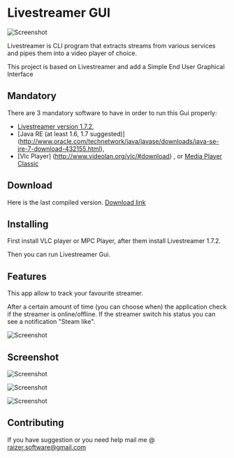 Livestreamer GUI
============
 

![Screenshot](http://i.imgur.com/sirCxBB.png)


Livestreamer is CLI program that extracts streams from various services and pipes them into
a video player of choice. 

This project is based on Livestreamer and add a Simple End User Graphical Interface


Mandatory
--------
There are 3 mandatory software to have in order to run this Gui properly:


* [Livestreamer version 1.7.2](https://github.com/chrippa/livestreamer/blob/develop/win32/livestreamer-win32-installer.nsi),
* [Java RE (at least 1.6, 1.7 suggested)] (http://www.oracle.com/technetwork/java/javase/downloads/java-se-jre-7-download-432155.html),
* [Vlc Player] (http://www.videolan.org/vlc/#download) , or [Media Player Classic](http://mpc-hc.org/downloads/)


Download
--------

Here is the last compiled version.
[Download link](https://www.dropbox.com/s/74zgvzjfjjwc0bt/Livestreamer%20Gui.exe)


Installing
----------

First install VLC player or MPC Player, after them install Livestreamer 1.7.2.

Then you can run Livestreamer Gui.



Features
-----
This app allow to track your favourite streamer. 

After a certain amount of time (you can choose when) the application check if the streamer is online/offline.
If the streamer switch his status you can see a notification "Steam like".

![Screenshot](http://i.imgur.com/ciQhg2A.jpg)



Screenshot
-----

![Screenshot](http://i.imgur.com/iDfqkIw.jpg)

![Screenshot](http://i.imgur.com/gK3Oqil.jpg)

![Screenshot](http://i.imgur.com/zg5HX8n.jpg)



Contributing
------------
If you have suggestion or you need help mail me @ raizer.software@gmail.com
